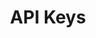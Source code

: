 ---
title: API Keys
description: How to safely work with Stripe API keys
weight: 12
lastmod: 2020-04-20T10:23:30-09:00
draft: false
vimeo: 416403285
icon: stripe
video_length: 1:42
free: true
---